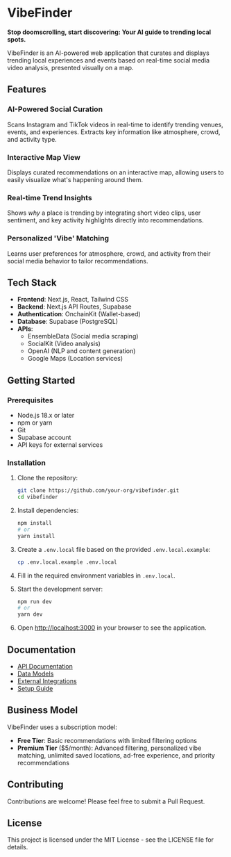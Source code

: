 # VibeFinder

**Stop doomscrolling, start discovering: Your AI guide to trending local spots.**

VibeFinder is an AI-powered web application that curates and displays trending local experiences and events based on real-time social media video analysis, presented visually on a map.

## Features

### AI-Powered Social Curation
Scans Instagram and TikTok videos in real-time to identify trending venues, events, and experiences. Extracts key information like atmosphere, crowd, and activity type.

### Interactive Map View
Displays curated recommendations on an interactive map, allowing users to easily visualize what's happening around them.

### Real-time Trend Insights
Shows *why* a place is trending by integrating short video clips, user sentiment, and key activity highlights directly into recommendations.

### Personalized 'Vibe' Matching
Learns user preferences for atmosphere, crowd, and activity from their social media behavior to tailor recommendations.

## Tech Stack

- **Frontend**: Next.js, React, Tailwind CSS
- **Backend**: Next.js API Routes, Supabase
- **Authentication**: OnchainKit (Wallet-based)
- **Database**: Supabase (PostgreSQL)
- **APIs**:
  - EnsembleData (Social media scraping)
  - SocialKit (Video analysis)
  - OpenAI (NLP and content generation)
  - Google Maps (Location services)

## Getting Started

### Prerequisites

- Node.js 18.x or later
- npm or yarn
- Git
- Supabase account
- API keys for external services

### Installation

1. Clone the repository:
   ```bash
   git clone https://github.com/your-org/vibefinder.git
   cd vibefinder
   ```

2. Install dependencies:
   ```bash
   npm install
   # or
   yarn install
   ```

3. Create a `.env.local` file based on the provided `.env.local.example`:
   ```bash
   cp .env.local.example .env.local
   ```

4. Fill in the required environment variables in `.env.local`.

5. Start the development server:
   ```bash
   npm run dev
   # or
   yarn dev
   ```

6. Open [http://localhost:3000](http://localhost:3000) in your browser to see the application.

## Documentation

- [API Documentation](docs/api.md)
- [Data Models](docs/data-models.md)
- [External Integrations](docs/integrations.md)
- [Setup Guide](docs/setup.md)

## Business Model

VibeFinder uses a subscription model:
- **Free Tier**: Basic recommendations with limited filtering options
- **Premium Tier** ($5/month): Advanced filtering, personalized vibe matching, unlimited saved locations, ad-free experience, and priority recommendations

## Contributing

Contributions are welcome! Please feel free to submit a Pull Request.

## License

This project is licensed under the MIT License - see the LICENSE file for details.

